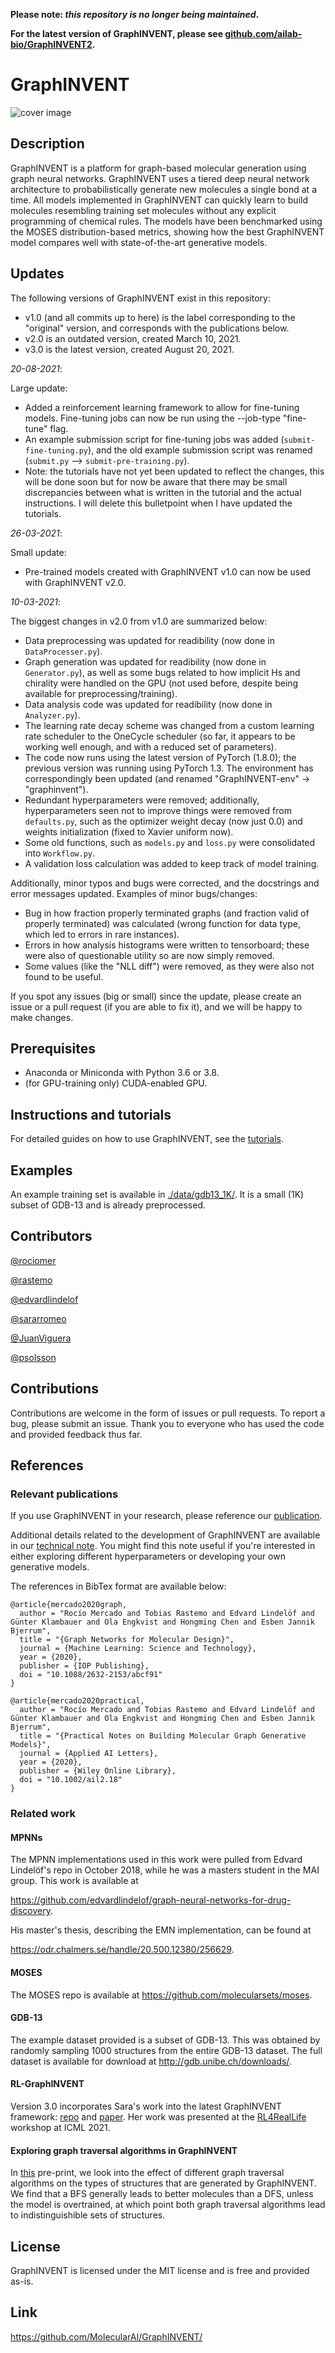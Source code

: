**Please note: *this repository is no longer being maintained*.**

**For the latest version of GraphINVENT, please see [github.com/ailab-bio/GraphINVENT2](https://github.com/ailab-bio/GraphINVENT2).**

# GraphINVENT

![cover image](./cover-image.png)

## Description
GraphINVENT is a platform for graph-based molecular generation using graph neural networks. GraphINVENT uses a tiered deep neural network architecture to probabilistically generate new molecules a single bond at a time. All models implemented in GraphINVENT can quickly learn to build molecules resembling training set molecules without any explicit programming of chemical rules. The models have been benchmarked using the MOSES distribution-based metrics, showing how the best GraphINVENT model compares well with state-of-the-art generative models.

## Updates
The following versions of GraphINVENT exist in this repository:
* v1.0 (and all commits up to here) is the label corresponding to the "original" version, and corresponds with the publications below.
* v2.0 is an outdated version, created March 10, 2021.
* v3.0 is the latest version, created August 20, 2021.

*20-08-2021*:

Large update: 
* Added a reinforcement learning framework to allow for fine-tuning models. Fine-tuning jobs can now be run using the --job-type "fine-tune" flag. 
* An example submission script for fine-tuning jobs was added (`submit-fine-tuning.py`), and the old example submission script was renamed (`submit.py` --> `submit-pre-training.py`).
* Note: the tutorials have not yet been updated to reflect the changes, this will be done soon but for now be aware that there may be small discrepancies between what is written in the tutorial and the actual instructions. I will delete this bulletpoint when I have updated the tutorials.

*26-03-2021*:

Small update: 
* Pre-trained models created with GraphINVENT v1.0 can now be used with GraphINVENT v2.0.

*10-03-2021*:

The biggest changes in v2.0 from v1.0 are summarized below:
* Data preprocessing was updated for readibility (now done in `DataProcesser.py`).
* Graph generation was updated for readibility (now done in `Generator.py`), as well as some bugs related to how implicit Hs and chirality were handled on the GPU (not used before, despite being available for preprocessing/training).
* Data analysis code was updated for readibility (now done in `Analyzer.py`).
* The learning rate decay scheme was changed from a custom learning rate scheduler to the OneCycle scheduler (so far, it appears to be working well enough, and with a reduced set of parameters).
* The code now runs using the latest version of PyTorch (1.8.0); the previous version was running using PyTorch 1.3. The environment has correspondingly been updated (and renamed "GraphINVENT-env" -> "graphinvent").
* Redundant hyperparameters were removed; additionally, hyperparameters seen not to improve things were removed from `defaults.py`, such as the optimizer weight decay (now just 0.0) and weights initialization (fixed to Xavier uniform now).
* Some old functions, such as `models.py` and `loss.py` were consolidated into `Workflow.py`.
* A validation loss calculation was added to keep track of model training.

Additionally, minor typos and bugs were corrected, and the docstrings and error messages updated. Examples of minor bugs/changes:
* Bug in how fraction properly terminated graphs (and fraction valid of properly terminated) was calculated (wrong function for data type, which led to errors in rare instances).
* Errors in how analysis histograms were written to tensorboard; these were also of questionable utility so are now simply removed.
* Some values (like the "NLL diff") were removed, as they were also not found to be useful.

If you spot any issues (big or small) since the update, please create an issue or a pull request (if you are able to fix it), and we will be happy to make changes.

## Prerequisites
* Anaconda or Miniconda with Python 3.6 or 3.8.
* (for GPU-training only) CUDA-enabled GPU.

## Instructions and tutorials
For detailed guides on how to use GraphINVENT, see the [tutorials](./tutorials/).

## Examples
An example training set is available in [./data/gdb13_1K/](./data/gdb13_1K/). It is a small (1K) subset of GDB-13 and is already preprocessed.

## Contributors
[@rociomer](https://www.github.com/rociomer)

[@rastemo](https://www.github.com/rastemo)

[@edvardlindelof](https://www.github.com/edvardlindelof)

[@sararromeo](https://www.github.com/sararromeo)

[@JuanViguera](https://www.github.com/JuanViguera)

[@psolsson](https://www.github.com/psolsson)

## Contributions

Contributions are welcome in the form of issues or pull requests. To report a bug, please submit an issue. Thank you to everyone who has used the code and provided feedback thus far.


## References
### Relevant publications
If you use GraphINVENT in your research, please reference our [publication](https://doi.org/10.1088/2632-2153/abcf91).

Additional details related to the development of GraphINVENT are available in our [technical note](https://doi.org/10.1002/ail2.18). You might find this note useful if you're interested in either exploring different hyperparameters or developing your own generative models.

The references in BibTex format are available below:

```
@article{mercado2020graph,
  author = "Rocío Mercado and Tobias Rastemo and Edvard Lindelöf and Günter Klambauer and Ola Engkvist and Hongming Chen and Esben Jannik Bjerrum",
  title = "{Graph Networks for Molecular Design}",
  journal = {Machine Learning: Science and Technology},
  year = {2020},
  publisher = {IOP Publishing},
  doi = "10.1088/2632-2153/abcf91"
}

@article{mercado2020practical,
  author = "Rocío Mercado and Tobias Rastemo and Edvard Lindelöf and Günter Klambauer and Ola Engkvist and Hongming Chen and Esben Jannik Bjerrum",
  title = "{Practical Notes on Building Molecular Graph Generative Models}",
  journal = {Applied AI Letters},
  year = {2020},
  publisher = {Wiley Online Library},
  doi = "10.1002/ail2.18"
}
```

### Related work
#### MPNNs
The MPNN implementations used in this work were pulled from Edvard Lindelöf's repo in October 2018, while he was a masters student in the MAI group. This work is available at

https://github.com/edvardlindelof/graph-neural-networks-for-drug-discovery.

His master's thesis, describing the EMN implementation, can be found at

https://odr.chalmers.se/handle/20.500.12380/256629.

#### MOSES
The MOSES repo is available at https://github.com/molecularsets/moses.

#### GDB-13
The example dataset provided is a subset of GDB-13. This was obtained by randomly sampling 1000 structures from the entire GDB-13 dataset. The full dataset is available for download at http://gdb.unibe.ch/downloads/.


#### RL-GraphINVENT
Version 3.0 incorporates Sara's work into the latest GraphINVENT framework: [repo](https://github.com/olsson-group/RL-GraphINVENT) and [paper](https://doi.org/10.33774/chemrxiv-2021-9w3tc). Her work was presented at the [RL4RealLife](https://sites.google.com/view/RL4RealLife) workshop at ICML 2021.

#### Exploring graph traversal algorithms in GraphINVENT
In [this](https://doi.org/10.33774/chemrxiv-2021-5c5l1) pre-print, we look into the effect of different graph traversal algorithms on the types of structures that are generated by GraphINVENT. We find that a BFS generally leads to better molecules than a DFS, unless the model is overtrained, at which point both graph traversal algorithms lead to indistinguishible sets of structures.

## License

GraphINVENT is licensed under the MIT license and is free and provided as-is.

## Link
https://github.com/MolecularAI/GraphINVENT/
